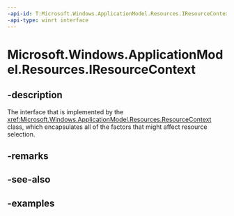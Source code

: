```yaml
---
-api-id: T:Microsoft.Windows.ApplicationModel.Resources.IResourceContext
-api-type: winrt interface
---
```


# Microsoft.Windows.ApplicationModel.Resources.IResourceContext

<!--
public interface IResourceContext
-->

## -description

The interface that is implemented by the <xref:Microsoft.Windows.ApplicationModel.Resources.ResourceContext> class, which encapsulates all of the factors that might affect resource selection.

## -remarks

## -see-also

## -examples
